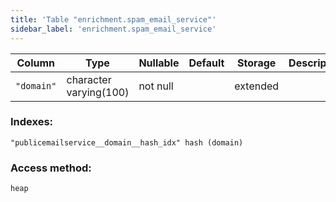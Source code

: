```yaml
---
title: 'Table "enrichment.spam_email_service"'
sidebar_label: 'enrichment.spam_email_service'
---
```

Column |          Type          | Nullable | Default | Storage  | Description 
--------|------------------------|----------|---------|----------|-------------
`"domain"` | character varying(100) | not null |         | extended | 
### Indexes:
```
"publicemailservice__domain__hash_idx" hash (domain)
```
### Access method:
```
heap
```